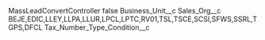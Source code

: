 <?xml version="1.0" encoding="UTF-8"?>
<CustomMetadata xmlns="http://soap.sforce.com/2006/04/metadata" xmlns:xsi="http://www.w3.org/2001/XMLSchema-instance" xmlns:xsd="http://www.w3.org/2001/XMLSchema">
    <label>MassLeadConvertController</label>
    <protected>false</protected>
    <values>
        <field>Business_Unit__c</field>
        <value xsi:nil="true"/>
    </values>
    <values>
        <field>Sales_Org__c</field>
        <value xsi:type="xsd:string">BEJE,EDIC,LLEY,LLPA,LLUR,LPCL,LPTC,RV01,TSL,TSCE,SCSI,SFWS,SSRL,TGPS,DFCL</value>
    </values>
    <values>
        <field>Tax_Number_Type_Condition__c</field>
        <value xsi:nil="true"/>
    </values>
</CustomMetadata>
